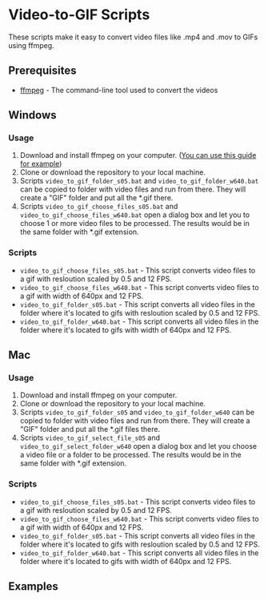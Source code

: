 # Video-to-GIF Scripts

These scripts make it easy to convert video files like .mp4 and .mov to GIFs using ffmpeg.

## Prerequisites
* [ffmpeg](https://ffmpeg.org/) - The command-line tool used to convert the videos

## Windows
### Usage
1. Download and install ffmpeg on your computer. ([You can use this guide for example](https://www.wikihow.com/Install-FFmpeg-on-Windows))
2. Clone or download the repository to your local machine.
3. Scripts `video_to_gif_folder_s05.bat` and `video_to_gif_folder_w640.bat` can be copied to folder with video files and run from there. They will create a "GIF" folder and put all the *.gif there.
4. Scripts `video_to_gif_choose_files_s05.bat` and `video_to_gif_choose_files_w640.bat` open a dialog box and let you to choose 1 or more video files to be processed. The results would be in the same folder with *.gif extension.

### Scripts

* `video_to_gif_choose_files_s05.bat` - This script converts video files to a gif with resloution scaled by 0.5 and 12 FPS.
* `video_to_gif_choose_files_w640.bat` - This script  converts video files to a gif with width of 640px and 12 FPS.
* `video_to_gif_folder_s05.bat` - This script converts all video files in the folder where it's located to gifs with resloution scaled by 0.5 and 12 FPS.
* `video_to_gif_folder_w640.bat` - This script converts all video files in the folder where it's located to gifs with width of 640px and 12 FPS.

## Mac
### Usage
1. Download and install ffmpeg on your computer.
2. Clone or download the repository to your local machine.
3. Scripts `video_to_gif_folder_s05` and `video_to_gif_folder_w640` can be copied to folder with video files and run from there. They will create a "GIF" folder and put all the *.gif files there.
4. Scripts `video_to_gif_select_file_s05` and `video_to_gif_select_folder_w640` open a dialog box and let you choose a video file or a folder to be processed. The results would be in the same folder with *.gif extension.

### Scripts

* `video_to_gif_choose_files_s05.bat` - This script converts video files to a gif with resloution scaled by 0.5 and 12 FPS.
* `video_to_gif_choose_files_w640.bat` - This script  converts video files to a gif with width of 640px and 12 FPS.
* `video_to_gif_folder_s05.bat` - This script converts all video files in the folder where it's located to gifs with resloution scaled by 0.5 and 12 FPS.
* `video_to_gif_folder_w640.bat` - This script converts all video files in the folder where it's located to gifs with width of 640px and 12 FPS.

## Examples
